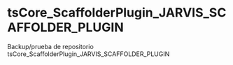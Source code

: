 # tsCore_ScaffolderPlugin_JARVIS_SCAFFOLDER_PLUGIN
Backup/prueba de repositorio tsCore_ScaffolderPlugin_JARVIS_SCAFFOLDER_PLUGIN
